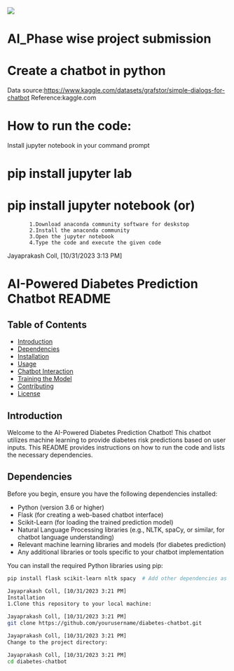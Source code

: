 <img src="https://kriyatec.com/wp-content/uploads/2020/05/chatbot2.jpeg">



# AI_Phase wise project submission
# Create a chatbot in python

Data source:https://www.kaggle.com/datasets/grafstor/simple-dialogs-for-chatbot
Reference:kaggle.com

# How to run the code:
 Install jupyter notebook in your command prompt
 # pip install jupyter lab
  # pip install jupyter notebook (or)
           1.Download anaconda community software for deskstop
           2.Install the anaconda community
           3.Open the jupyter notebook
           4.Type the code and execute the given code

 Jayaprakash Coll, [10/31/2023 3:13 PM]
# AI-Powered Diabetes Prediction Chatbot README

## Table of Contents

- [Introduction](#introduction)
- [Dependencies](#dependencies)
- [Installation](#installation)
- [Usage](#usage)
- [Chatbot Interaction](#chatbot-interaction)
- [Training the Model](#training-the-model)
- [Contributing](#contributing)
- [License](#license)

## Introduction

Welcome to the AI-Powered Diabetes Prediction Chatbot! This chatbot utilizes machine learning to provide diabetes risk predictions based on user inputs. This README provides instructions on how to run the code and lists the necessary dependencies.

## Dependencies

Before you begin, ensure you have the following dependencies installed:

- Python (version 3.6 or higher)
- Flask (for creating a web-based chatbot interface)
- Scikit-Learn (for loading the trained prediction model)
- Natural Language Processing libraries (e.g., NLTK, spaCy, or similar, for chatbot language understanding)
- Relevant machine learning libraries and models (for diabetes prediction)
- Any additional libraries or tools specific to your chatbot implementation

You can install the required Python libraries using pip:

```bash
pip install flask scikit-learn nltk spacy  # Add other dependencies as needed

Jayaprakash Coll, [10/31/2023 3:21 PM]
Installation
1.Clone this repository to your local machine:

Jayaprakash Coll, [10/31/2023 3:21 PM]
git clone https://github.com/yourusername/diabetes-chatbot.git

Jayaprakash Coll, [10/31/2023 3:21 PM]
Change to the project directory:

Jayaprakash Coll, [10/31/2023 3:21 PM]
cd diabetes-chatbot          
 
